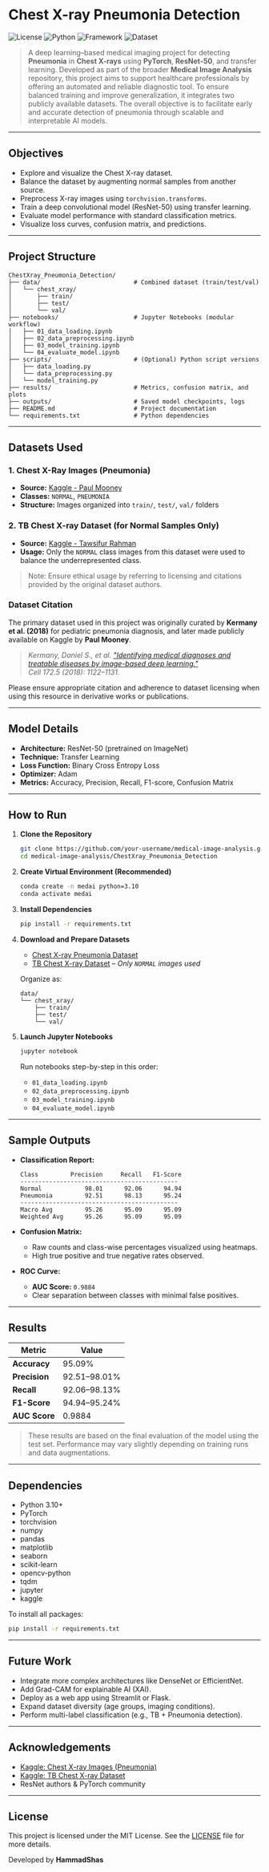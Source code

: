 # Chest X-ray Pneumonia Detection 

![License](https://img.shields.io/badge/License-MIT-blue.svg)
![Python](https://img.shields.io/badge/Python-3.10%2B-blue.svg)
![Framework](https://img.shields.io/badge/Framework-PyTorch-red)
![Dataset](https://img.shields.io/badge/Dataset-ChestX--ray--Pneumonia-brightgreen)

> A deep learning–based medical imaging project for detecting **Pneumonia** in **Chest X-rays** using **PyTorch**, **ResNet-50**, and transfer learning. Developed as part of the broader **Medical Image Analysis** repository, this project aims to support healthcare professionals by offering an automated and reliable diagnostic tool. To ensure balanced training and improve generalization, it integrates two publicly available datasets. The overall objective is to facilitate early and accurate detection of pneumonia through scalable and interpretable AI models.

---

## Objectives

- Explore and visualize the Chest X-ray dataset.
- Balance the dataset by augmenting normal samples from another source.
- Preprocess X-ray images using `torchvision.transforms`.
- Train a deep convolutional model (ResNet-50) using transfer learning.
- Evaluate model performance with standard classification metrics.
- Visualize loss curves, confusion matrix, and predictions.

---

## Project Structure

```
ChestXray_Pneumonia_Detection/
├── data/                          # Combined dataset (train/test/val)
│   └── chest_xray/
│       ├── train/
│       ├── test/
│       └── val/
├── notebooks/                     # Jupyter Notebooks (modular workflow)
│   ├── 01_data_loading.ipynb
│   ├── 02_data_preprocessing.ipynb
│   ├── 03_model_training.ipynb
│   └── 04_evaluate_model.ipynb
├── scripts/                       # (Optional) Python script versions
│   ├── data_loading.py
│   └── data_preprocessing.py
│   └── model_training.py
├── results/                       # Metrics, confusion matrix, and plots
├── outputs/                       # Saved model checkpoints, logs
├── README.md                      # Project documentation
└── requirements.txt               # Python dependencies
```

---

## Datasets Used

### 1. Chest X-Ray Images (Pneumonia)
- **Source:** [Kaggle - Paul Mooney](https://www.kaggle.com/datasets/paultimothymooney/chest-xray-pneumonia)
- **Classes:** `NORMAL`, `PNEUMONIA`
- **Structure:** Images organized into `train/`, `test/`, `val/` folders

### 2. TB Chest X-ray Dataset (for Normal Samples Only)
- **Source:** [Kaggle - Tawsifur Rahman](https://www.kaggle.com/datasets/tawsifurrahman/tuberculosis-tb-chest-xray-dataset)
- **Usage:** Only the `NORMAL` class images from this dataset were used to balance the underrepresented class.

> Note: Ensure ethical usage by referring to licensing and citations provided by the original dataset authors.

### Dataset Citation

The primary dataset used in this project was originally curated by **Kermany et al. (2018)** for pediatric pneumonia diagnosis, and later made publicly available on Kaggle by **Paul Mooney**.

> *Kermany, Daniel S., et al. ["Identifying medical diagnoses and treatable diseases by image-based deep learning."](https://doi.org/10.1016/j.cell.2018.02.010)*  
> *Cell 172.5 (2018): 1122–1131.*

Please ensure appropriate citation and adherence to dataset licensing when using this resource in derivative works or publications.

---

## Model Details

- **Architecture:** ResNet-50 (pretrained on ImageNet)
- **Technique:** Transfer Learning
- **Loss Function:** Binary Cross Entropy Loss
- **Optimizer:** Adam
- **Metrics:** Accuracy, Precision, Recall, F1-score, Confusion Matrix

---

## How to Run

1. **Clone the Repository**

    ```bash
    git clone https://github.com/your-username/medical-image-analysis.git
    cd medical-image-analysis/ChestXray_Pneumonia_Detection
    ```

2. **Create Virtual Environment (Recommended)**

    ```bash
    conda create -n medai python=3.10
    conda activate medai
    ```

3. **Install Dependencies**

    ```bash
    pip install -r requirements.txt
    ```

4. **Download and Prepare Datasets**

    - [Chest X-ray Pneumonia Dataset](https://www.kaggle.com/datasets/paultimothymooney/chest-xray-pneumonia)
    - [TB Chest X-ray Dataset](https://www.kaggle.com/datasets/tawsifurrahman/tuberculosis-tb-chest-xray-dataset) – *Only `NORMAL` images used*

    Organize as:

    ```
    data/
    └── chest_xray/
        ├── train/
        ├── test/
        └── val/
    ```

5. **Launch Jupyter Notebooks**

    ```bash
    jupyter notebook
    ```

    Run notebooks step-by-step in this order:
    - `01_data_loading.ipynb`
    - `02_data_preprocessing.ipynb`
    - `03_model_training.ipynb`
    - `04_evaluate_model.ipynb`

---

## Sample Outputs

- **Classification Report:**

    ```
    Class         Precision     Recall   F1-Score
    --------------------------------------------
    Normal            98.01      92.06      94.94
    Pneumonia         92.51      98.13      95.24
    --------------------------------------------
    Macro Avg         95.26      95.09      95.09
    Weighted Avg      95.26      95.09      95.09
    ```

- **Confusion Matrix:**
    - Raw counts and class-wise percentages visualized using heatmaps.
    - High true positive and true negative rates observed.

- **ROC Curve:**
    - **AUC Score:** `0.9884`
    - Clear separation between classes with minimal false positives.

---

## Results

| Metric         | Value     |
|----------------|-----------|
| **Accuracy**   | 95.09%    |
| **Precision**  | 92.51–98.01% |
| **Recall**     | 92.06–98.13% |
| **F1-Score**   | 94.94–95.24% |
| **AUC Score**  | 0.9884    |

> These results are based on the final evaluation of the model using the test set. Performance may vary slightly depending on training runs and data augmentations.

---

## Dependencies

- Python 3.10+
- PyTorch
- torchvision
- numpy
- pandas
- matplotlib
- seaborn
- scikit-learn
- opencv-python
- tqdm
- jupyter
- kaggle

To install all packages:

```bash
pip install -r requirements.txt
```

---

## Future Work

- Integrate more complex architectures like DenseNet or EfficientNet.
- Add Grad-CAM for explainable AI (XAI).
- Deploy as a web app using Streamlit or Flask.
- Expand dataset diversity (age groups, imaging conditions).
- Perform multi-label classification (e.g., TB + Pneumonia detection).

---

## Acknowledgements

- [Kaggle: Chest X-ray Images (Pneumonia)](https://www.kaggle.com/paultimothymooney/chest-xray-pneumonia)
- [Kaggle: TB Chest X-ray Dataset](https://www.kaggle.com/datasets/tawsifurrahman/tuberculosis-tb-chest-xray-dataset)
- ResNet authors & PyTorch community

---

## License

This project is licensed under the MIT License. See the [LICENSE](../LICENSE) file for more details.

Developed by **HammadShas**
